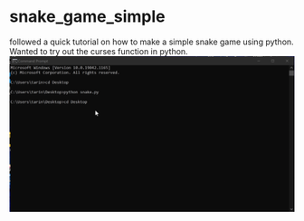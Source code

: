 # snake_game_simple
followed a quick tutorial on how to make a simple snake game using python. Wanted to try out the curses function in python.
![](snake_game_vid.gif)
